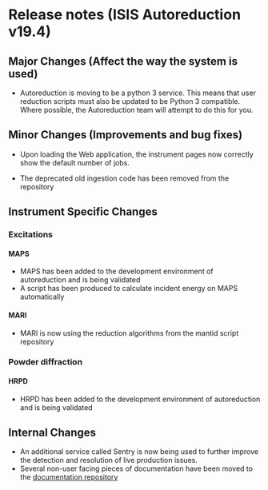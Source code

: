 # Release notes (ISIS Autoreduction v19.4)

## Major Changes (Affect the way the system is used)
* Autoreduction is moving to be a python 3 service. This means that user reduction scripts must also be updated to be Python 3 compatible. Where possible, the Autoreduction team will attempt to do this for you.


## Minor Changes (Improvements and bug fixes)
* Upon loading the Web application, the instrument pages now correctly show the default number of jobs.

* The deprecated old ingestion code has been removed from the repository

## Instrument Specific Changes
### Excitations
#### MAPS
* MAPS has been added to the development environment of autoreduction and is being validated
* A script has been produced to calculate incident energy on MAPS automatically
#### MARI
* MARI is now using the reduction algorithms from the mantid script repository

### Powder diffraction
#### HRPD
* HRPD has been added to the development environment of autoreduction and is being validated


## Internal Changes
* An additional service called Sentry is now being used to further improve the detection and resolution of live production issues.
* Several non-user facing pieces of documentation have been moved to the [documentation repository](https://github.com/ISISScientificComputing/autoreduce-documents)

